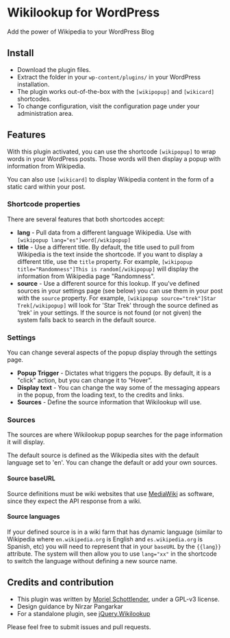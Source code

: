 # Wikilookup for WordPress
Add the power of Wikipedia to your WordPress Blog

## Install

* Download the plugin files.
* Extract the folder in your `wp-content/plugins/` in your WordPress installation.
* The plugin works out-of-the-box with the `[wikipopup]` and `[wikicard]` shortcodes.
* To change configuration, visit the configuration page under your administration area.

## Features
With this plugin activated, you can use the shortcode `[wikipopup]` to wrap words in your WordPress posts. Those words will then display a popup with information from Wikipedia.

You can also use `[wikicard]` to display Wikipedia content in the form of a static card within your post.

### Shortcode properties
There are several features that both shortcodes accept:
* **lang** - Pull data from a different language Wikipedia. Use with `[wikipopup lang="es"]word[/wikipopup]`
* **title** - Use a different title. By default, the title used to pull from Wikipedia is the text inside the shortcode. If you want to display a different title, use the `title` property. For example, `[wikipopup title="Randomness"]This is random[/wikipopup]` will display the information from Wikipedia page "Randomness".
* **source** - Use a different source for this lookup. If you've defined sources in your settings page (see below) you can use them in your post with the `source` property. For example, `[wikipopup source="trek"]Star Trek[/wikipopup]` will look for 'Star Trek' through the source defined as 'trek' in your settings. If the source is not found (or not given) the system falls back to search in the default source.

### Settings
You can change several aspects of the popup display through the settings page.

* **Popup Trigger** - Dictates what triggers the popups. By default, it is a "click" action, but you can change it to "Hover".
* **Display text** - You can change the way some of the messaging appears in the popup, from the loading text, to the credits and links.
* **Sources** - Define the source information that Wikilookup will use.

### Sources
The sources are where Wikilookup popup searches for the page information it will display.

The default source is defined as the Wikipedia sites with the default language set to 'en'. You can change the default or add your own sources.

#### Source baseURL
Source definitions must be wiki websites that use [MediaWiki](https://www.mediawiki.org) as software, since they expect the API response from a wiki.

#### Source languages
If your defined source is in a wiki farm that has dynamic language (similar to Wikipedia where `en.wikipedia.org` is English and `es.wikipedia.org` is Spanish, etc) you will need to represent that in your `baseURL` by the `{{lang}}` attribute. The system will then allow you to use `lang="xx"` in the shortcode to switch the language without defining a new source name.

## Credits and contribution
* This plugin was written by [Moriel Schottlender](http://moriel.smarterthanthat.com), under a GPL-v3 license.
* Design guidance by Nirzar Pangarkar
* For a standalone plugin, see [jQuery.Wikilookup](https://github.com/mooeypoo/jquery.wikilookup)

Please feel free to submit issues and pull requests.
